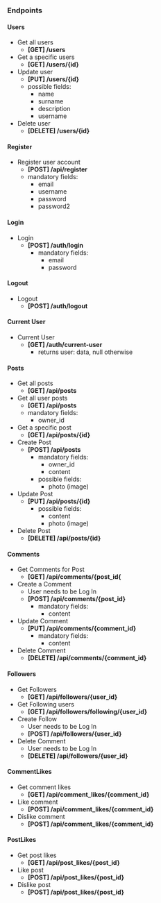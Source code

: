 ### Endpoints

#### Users
- Get all users
  - **\[GET\] /users**
- Get a specific users
  - **\[GET\] /users/{id}**
- Update user
  - **\[PUT\] /users/{id}**
  - possible fields:
    - name
    - surname
    - description
    - username
- Delete user
  - **\[DELETE\] /users/{id}**

#### Register
- Register user account
    - **\[POST\] /api/register**
    - mandatory fields:
        - email
        - username
        - password
        - password2
      
#### Login
- Login
    - **\[POST\] /auth/login**
        - mandatory fields:
            - email
            - password
#### Logout
- Logout
    - **\[POST\] /auth/logout**

#### Current User
- Current User
    - **\[GET\] /auth/current-user**
        - returns user: data, null otherwise


#### Posts
- Get all posts
  - **\[GET\] /api/posts**
- Get all user posts
  - **\[GET\] /api/posts**
  - mandatory fields:
    - owner_id
- Get a specific post
    - **\[GET\] /api/posts/{id}**
- Create Post
    - **\[POST\] /api/posts**
        - mandatory fields:
            - owner_id
            - content
        - possible fields:
            - photo (image)
- Update Post
    - **\[PUT\] /api/posts/{id}**
        - possible fields:
            - content
            - photo (image)
- Delete Post
  - **\[DELETE\] /api/posts/{id}**

#### Comments
- Get Comments for Post
  - **\[GET\] /api/comments/{post_id{**
- Create a Comment
  - User needs to be Log In
  - **\[POST\] /api/comments/{post_id}**
    - mandatory fields:
      - content
- Update Comment
  - **\[PUT\] /api/comments/{comment_id}**
      - mandatory fields:
        - content
- Delete Comment
  - **\[DELETE\] /api/comments/{comment_id}**

#### Followers
- Get Followers
    - **\[GET\] /api/followers/{user_id}**
- Get Following users
    - **\[GET\] /api/followers/following/{user_id}**
- Create Follow
  - User needs to be Log In
  - **\[POST\] /api/followers/{user_id}**
- Delete Comment
  - User needs to be Log In
  - **\[DELETE\] /api/followers/{user_id}**

#### CommentLikes
- Get comment likes
    - **\[GET\] /api/comment_likes/{comment_id}**
- Like comment
    - **\[POST\] /api/comment_likes/{comment_id}**
- Dislike comment
    - **\[POST\] /api/comment_likes/{comment_id}**

#### PostLikes
- Get post likes
    - **\[GET\] /api/post_likes/{post_id}**
- Like post
    - **\[POST\] /api/post_likes/{post_id}**
- Dislike post
    - **\[POST\] /api/post_likes/{post_id}**